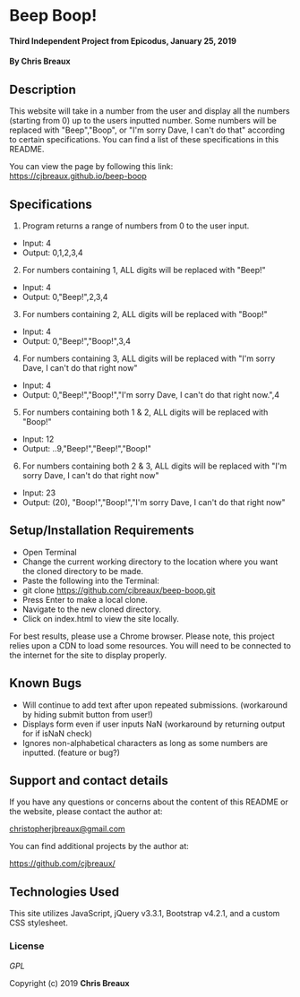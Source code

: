 # Beep Boop!

#### Third Independent Project from Epicodus, January 25, 2019

#### By Chris Breaux

## Description

This website will take in a number from the user and display all the numbers (starting from 0) up to the users inputted number. Some numbers will be replaced with "Beep","Boop", or "I'm sorry Dave, I can't do that" according to certain specifications. You can find a list of these specifications in this README.

You can view the page by following this link:
https://cjbreaux.github.io/beep-boop

## Specifications
1. Program returns a range of numbers from 0 to the user input.
  * Input: 4
  * Output: 0,1,2,3,4

2. For numbers containing 1, ALL digits will be replaced with "Beep!"
* Input: 4
* Output: 0,"Beep!",2,3,4

3. For numbers containing 2, ALL digits will be replaced with "Boop!"
* Input: 4
* Output: 0,"Beep!","Boop!",3,4

4. For numbers containing 3, ALL digits will be replaced with "I'm sorry Dave, I can't do that right now"
* Input: 4
* Output: 0,"Beep!","Boop!","I'm sorry Dave, I can't do that right now.",4

5. For numbers containing both 1 & 2, ALL digits will be replaced with "Boop!"
* Input: 12
* Output: ..9,"Beep!","Beep!","Boop!"

6. For numbers containing both 2 & 3, ALL digits will be replaced with "I'm sorry Dave, I can't do that right now"
* Input: 23
* Output: (20), "Boop!","Boop!","I'm sorry Dave, I can't do that right now"




## Setup/Installation Requirements

* Open Terminal
* Change the current working directory to the location where you want the cloned directory to be made.
* Paste the following into the Terminal:
* git clone https://github.com/cjbreaux/beep-boop.git
* Press Enter to make a local clone.
* Navigate to the new cloned directory.
* Click on index.html to view the site locally.

For best results, please use a Chrome browser.
Please note, this project relies upon a CDN to load some resources. You will need to be connected to the internet for the site to display properly.

## Known Bugs

* Will continue to add text after upon repeated submissions. (workaround by hiding submit button from user!)
* Displays form even if user inputs NaN (workaround by returning output for if isNaN check)
* Ignores non-alphabetical characters as long as some numbers are inputted. (feature or bug?)

## Support and contact details

If you have any questions or concerns about the content of this README or the website, please contact the author at:  

christopherjbreaux@gmail.com

You can find additional projects by the author at:

https://github.com/cjbreaux/


## Technologies Used

This site utilizes JavaScript, jQuery v3.3.1, Bootstrap v4.2.1, and a custom CSS stylesheet.

### License

*GPL*

Copyright (c) 2019 **Chris Breaux**
